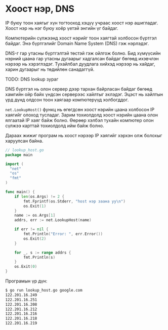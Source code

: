 # Хоост нэр, DNS

IP буюу тоон хаягыг хүн тогтооход хэцүү учраас хоост нэр ашигладаг. Хоост нэр нь нэг буюу хоёр үетэй энгийн үг байдаг.

Компютерийн сүлжээнд хоост нэрийг тоон хаягтай холбосон бүртгэл байдаг. Энэ бүртгэлийг Domain Name System \(DNS\) гэж нэрлэдэг.

DNS-г гар утасны бүртгэлтэй төстэй гэж ойлгож болно. Бид хүмүүсийн нэрний цаана гар утасны дугаарыг хадгалсан байдаг бөгөөд ихэвчлэн нэрээр нь хэрэглэдэг. Тухайлбал дуудлага хийхэд нэрээр нь хайдаг, харин дугаарыг нь төдийлөн санадаггүй.

TODO: DNS lookup зураг

DNS бүртгэл нь олон сервер дээр тархан байрласан байдаг бөгөөд хамгийн ойр байх үндсэн серверээс хайлтыг эхлэдэг. Эцэст нь хайлтын үрд дүнд олдсон тоон хаягаар компютерүүд холбогддог.

`net.LookupHost()` функц нь өгөгдсөн хоост нэрийн цаана холбосон IP хаягийг олоход тусладаг. Зарим тохиолдолд хоост нэрийн цаана олон ялгаатай IP хаяг байж болно. Өөрөөр хэлбэл тухайн компютер олон сүлжээ карттай тохиолдолд ийм байж болно.

Дараах жижиг програм нь хоост нэрээр IP хаягийг хэрхэн олж болохыг харуулсан байна.

```go
// lookup_host.go
package main

import (
  "net"
  "os"
  "fmt"
)

func main() {
    if len(os.Args) != 2 {
        fmt.Fprintf(os.Stderr, "host нэр заана уу\n")
        os.Exit(1)
    }
    name := os.Args[1]
    addrs, err := net.LookupHost(name)

    if err != nil {
        fmt.Println("Error: ", err.Error())
        os.Exit(2)
    }

    for _, s := range addrs {
        fmt.Println(s)
    }
    os.Exit(0)
}
```

Програмын үр дүн:

```sh
$ go run lookup_host.go google.com
122.201.16.249
122.201.16.251
122.201.16.208
122.201.16.212
122.201.16.216
122.201.16.218
122.201.16.219
```



